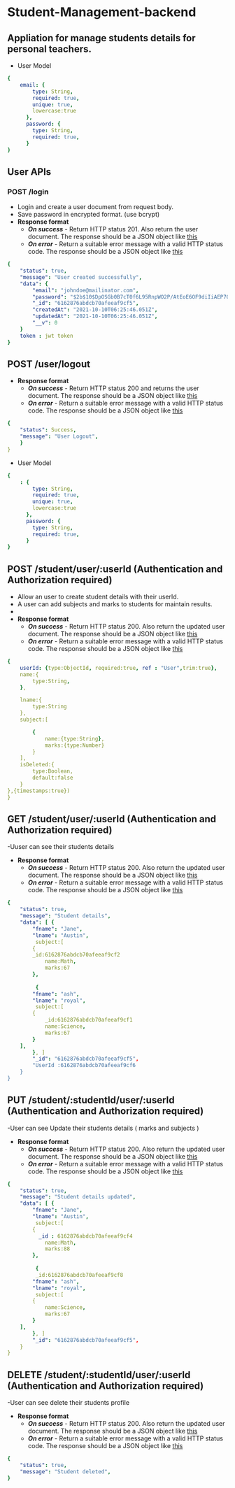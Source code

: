 # Student-Management-backend
## Appliation for manage students details for personal teachers.


- User Model
```yaml
{ 
    email: {
        type: String,
        required: true,
        unique: true,
        lowercase:true
      },
      password: {
        type: String,
        required: true,
      }
}
```


## User APIs 
### POST /login
- Login and create a user document from request body. 
- Save password in encrypted format. (use bcrypt)
- __Response format__
  - _**On success**_ - Return HTTP status 201. Also return the user document. The response should be a JSON object like [this](#successful-response-structure)
  - _**On error**_ - Return a suitable error message with a valid HTTP status code. The response should be a JSON object like [this](#error-response-structure)
```yaml
{
    "status": true,
    "message": "User created successfully",
    "data": {
        "email": "johndoe@mailinator.com",
        "password": "$2b$10$DpOSGb0B7cT0f6L95RnpWO2P/AtEoE6OF9diIiAEP7QrTMaV29Kmm",
        "_id": "6162876abdcb70afeeaf9cf5",
        "createdAt": "2021-10-10T06:25:46.051Z",
        "updatedAt": "2021-10-10T06:25:46.051Z",
        "__v": 0
    }
    token : jwt token
}
```


## POST /user/logout
- __Response format__
  - _**On success**_ - Return HTTP status 200 and returns the user document. The response should be a JSON object like [this](#successful-response-structure)
  - _**On error**_ - Return a suitable error message with a valid HTTP status code. The response should be a JSON object like [this](#error-response-structure)
```yaml
{
    "status": Success,
    "message": "User Logout",
    }
}
```

- User Model
```yaml
{ 
    : {
        type: String,
        required: true,
        unique: true,
        lowercase:true
      },
      password: {
        type: String,
        required: true,
      }
}
```

## POST /student/user/:userId (Authentication and Authorization required)
- Allow an user to create student details with their userId.
- A user can add subjects and marks to students for maintain results.
- 
- __Response format__
  - _**On success**_ - Return HTTP status 200. Also return the updated user document. The response should be a JSON object like [this](#successful-response-structure)
  - _**On error**_ - Return a suitable error message with a valid HTTP status code. The response should be a JSON object like [this](#error-response-structure)
```yaml
{
    userId: {type:ObjectId, required:true, ref : "User",trim:true},
    name:{
        type:String,
    },

    lname:{
        type:String
    },
    subject:[

        {
            name:{type:String},
            marks:{type:Number}
        }
    ],
    isDeleted:{
        type:Boolean,
        default:false
    }
},{timestamps:true})
}
```


## GET /student/user/:userId (Authentication and Authorization required)
-Uuser can see their students details
- __Response format__
  - _**On success**_ - Return HTTP status 200. Also return the updated user document. The response should be a JSON object like [this](#successful-response-structure)
  - _**On error**_ - Return a suitable error message with a valid HTTP status code. The response should be a JSON object like [this](#error-response-structure)
```yaml
{
    "status": true,
    "message": "Student details",
    "data": [ {
        "fname": "Jane",
        "lname": "Austin",
         subject:[
        {
        _id:6162876abdcb70afeeaf9cf2
            name:Math,
            marks:67
        },
        
         {
        "fname": "ash",
        "lname": "royal",
         subject:[
        {
            _id:6162876abdcb70afeeaf9cf1
            name:Science,
            marks:67
        }
    ],
        }, ]
        "_id": "6162876abdcb70afeeaf9cf5",
        "UserId :6162876abdcb70afeeaf9cf6
    }
}
```


## PUT /student/:studentId/user/:userId (Authentication and Authorization required)
-User can see Update their students details ( marks and subjects )
- __Response format__
  - _**On success**_ - Return HTTP status 200. Also return the updated user document. The response should be a JSON object like [this](#successful-response-structure)
  - _**On error**_ - Return a suitable error message with a valid HTTP status code. The response should be a JSON object like [this](#error-response-structure)
```yaml
{
    "status": true,
    "message": "Student details updated",
    "data": [ {
        "fname": "Jane",
        "lname": "Austin",
         subject:[
        {
          _id : 6162876abdcb70afeeaf9cf4
            name:Math,
            marks:88
        },
        
         {
         _id:6162876abdcb70afeeaf9cf8
        "fname": "ash",
        "lname": "royal",
         subject:[
        {
            name:Science,
            marks:67
        }
    ],
        }, ]
        "_id": "6162876abdcb70afeeaf9cf5",
    }
}
```

## DELETE /student/:studentId/user/:userId (Authentication and Authorization required)
-User can see delete their students profile 
- __Response format__
  - _**On success**_ - Return HTTP status 200. Also return the updated user document. The response should be a JSON object like [this](#successful-response-structure)
  - _**On error**_ - Return a suitable error message with a valid HTTP status code. The response should be a JSON object like [this](#error-response-structure)
```yaml
{
    "status": true,
    "message": "Student deleted",
}
```



